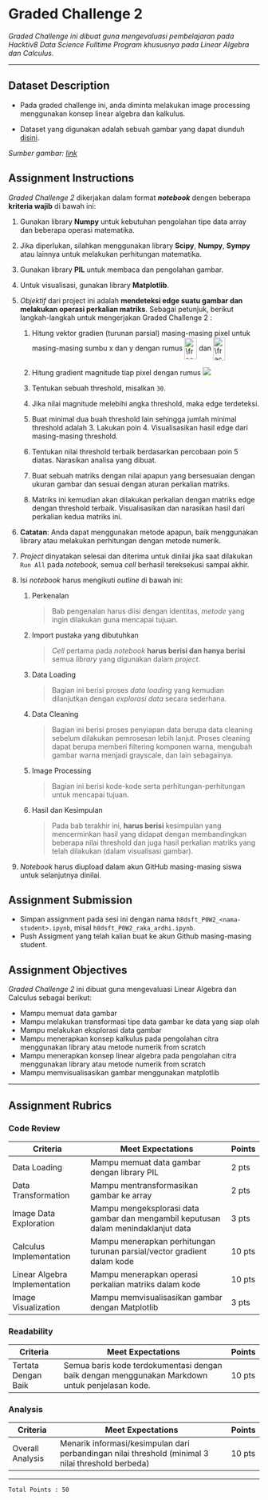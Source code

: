 # Graded Challenge 2

_Graded Challenge ini dibuat guna mengevaluasi pembelajaran pada Hacktiv8 Data Science Fulltime Program khususnya pada Linear Algebra dan Calculus._

---

## Dataset Description

* Pada graded challenge ini, anda diminta melakukan image processing menggunakan konsep linear algebra dan kalkulus.

* Dataset yang digunakan adalah sebuah gambar yang dapat diunduh [disini](https://cdn.cnn.com/cnnnext/dam/assets/201030094143-stock-rhodesian-ridgeback-exlarge-169.jpg).

*Sumber gambar: [link](https://edition.cnn.com/2020/10/30/world/dog-dna-intl-scli-gbr-scn/index.html)*

## Assignment Instructions

*Graded Challenge 2* dikerjakan dalam format ***notebook*** dengen beberapa **kriteria wajib** di bawah ini:

1. Gunakan library **Numpy** untuk kebutuhan pengolahan tipe data array dan beberapa operasi matematika.

2. Jika diperlukan, silahkan menggunakan library **Scipy**, **Numpy**, **Sympy** atau lainnya untuk melakukan perhitungan matematika.

3. Gunakan library **PIL** untuk membaca dan pengolahan gambar.

4. Untuk visualisasi, gunakan library **Matplotlib**.

5. *Objektif* dari project ini adalah **mendeteksi edge suatu gambar dan melakukan operasi perkalian matriks**. Sebagai petunjuk, berikut langkah-langkah untuk mengerjakan Graded Challenge 2 :
    
    1. Hitung vektor gradien (turunan parsial) masing-masing pixel untuk masing-masing sumbu x dan y dengan rumus <img src="http://www.sciweavers.org/tex2img.php?eq=%5Cfrac%7B%5Cpartial%20I%7D%7B%5Cpartial%20x%7D%20&bc=White&fc=Black&im=jpg&fs=12&ff=arev&edit=0" align="center" border="0" alt="\frac{\partial I}{\partial x} " width="25" height="43" /> dan <img src="http://www.sciweavers.org/tex2img.php?eq=%5Cfrac%7B%5Cpartial%20I%7D%7B%5Cpartial%20y%7D%20&bc=White&fc=Black&im=jpg&fs=12&ff=arev&edit=0" align="center" border="0" alt="\frac{\partial I}{\partial y} " width="24" height="46" />
    
    2. Hitung gradient magnitude tiap pixel dengan rumus <img src="http://www.sciweavers.org/upload/Tex2Img_1645323606/render.png"/>
    
    3. Tentukan sebuah threshold, misalkan `30`.

    4. Jika nilai magnitude melebihi angka threshold, maka edge terdeteksi.
    
    5. Buat minimal dua buah threshold lain sehingga jumlah minimal threshold adalah 3. Lakukan poin 4. Visualisasikan hasil edge dari masing-masing threshold.

    6. Tentukan nilai threshold terbaik berdasarkan percobaan poin 5 diatas. Narasikan analisa yang dibuat.

    7. Buat sebuah matriks dengan nilai apapun yang bersesuaian dengan ukuran gambar dan sesuai dengan aturan perkalian matriks.

    8. Matriks ini kemudian akan dilakukan perkalian dengan matriks edge dengan threshold terbaik. Visualisasikan dan narasikan hasil dari perkalian kedua matriks ini.

6. **Catatan**: Anda dapat menggunakan metode apapun, baik menggunakan library atau melakukan perhitungan dengan metode numerik.

7. *Project* dinyatakan selesai dan diterima untuk dinilai jika saat dilakukan `Run All` pada *notebook*, semua *cell* berhasil tereksekusi sampai akhir.

8. Isi *notebook* harus mengikuti *outline* di bawah ini:
   
   1. Perkenalan
      > Bab pengenalan harus diisi dengan identitas, *metode* yang ingin dilakukan guna mencapai tujuan.
   
   2. Import pustaka yang dibutuhkan
      > *Cell* pertama pada *notebook* **harus berisi dan hanya berisi** semua *library* yang digunakan dalam *project*.
   
   3. Data Loading
      > Bagian ini berisi proses *data loading* yang kemudian dilanjutkan dengan *explorasi data* secara sederhana.
   
   4. Data Cleaning
      > Bagian ini berisi proses penyiapan data berupa data cleaning sebelum dilakukan pemrosesan lebih lanjut. Proses cleaning dapat berupa memberi filtering komponen warna, mengubah gambar warna menjadi grayscale, dan lain sebagainya.
   
   5. Image Processing
      > Bagian ini berisi kode-kode serta perhitungan-perhitungan untuk mencapai tujuan.
   
   6. Hasil dan Kesimpulan
      > Pada bab terakhir ini, **harus berisi** kesimpulan yang mencerminkan hasil yang didapat dengan membandingkan beberapa nilai threshold dan juga hasil perkalian matriks yang telah dilakukan (dalam visualisasi gambar).

10. *Notebook* harus diupload dalam akun GitHub masing-masing siswa untuk selanjutnya dinilai.

## Assignment Submission

- Simpan assignment pada sesi ini dengan nama `h8dsft_P0W2_<nama-student>.ipynb`, misal `h8dsft_P0W2_raka_ardhi.ipynb`.
- Push Assigment yang telah kalian buat ke akun Github masing-masing student.

## Assignment Objectives

*Graded Challenge 2* ini dibuat guna mengevaluasi Linear Algebra dan Calculus sebagai berikut:

- Mampu memuat data gambar
- Mampu melakukan transformasi tipe data gambar ke data yang siap olah
- Mampu melakukan eksplorasi data gambar
- Mampu menerapkan konsep kalkulus pada pengolahan citra menggunakan library atau metode numerik from scratch
- Mampu menerapkan konsep linear algebra pada pengolahan citra menggunakan library atau metode numerik from scratch
- Mampu memvisualisasikan gambar menggunakan matplotlib

---

## Assignment Rubrics

### Code Review

| Criteria | Meet Expectations | Points |
| --- | --- | --- |
| Data Loading | Mampu memuat data gambar dengan library PIL | 2 pts |
| Data Transformation | Mampu mentransformasikan gambar ke array | 2 pts |
| Image Data Exploration | Mampu mengeksplorasi data gambar dan mengambil keputusan dalam menindaklanjut data | 3 pts |
| Calculus Implementation | Mampu menerapkan perhitungan turunan parsial/vector gradient dalam kode | 10 pts |
| Linear Algebra Implementation | Mampu menerapkan operasi perkalian matriks dalam kode | 10 pts |
| Image Visualization | Mampu memvisualisasikan gambar dengan Matplotlib | 3 pts |

### Readability

| Criteria | Meet Expectations | Points |
| --- | --- | --- |
| Tertata Dengan Baik | Semua baris kode terdokumentasi dengan baik dengan menggunakan Markdown untuk penjelasan kode. | 10 pts |

### Analysis

| Criteria | Meet Expectations | Points |
| --- | --- | --- |
| Overall Analysis | Menarik informasi/kesimpulan dari perbandingan nilai threshold (minimal 3 nilai threshold berbeda) | 10 pts |

---

```
Total Points : 50
```
